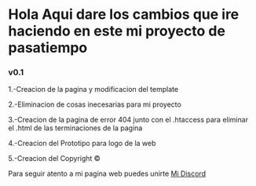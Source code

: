 # Hola Aqui dare los cambios que ire haciendo en este mi proyecto de pasatiempo

### v0.1

1.-Creacion de la pagina y modificacion del template

2.-Eliminacion de cosas inecesarias para mi proyecto

3.-Creacion de la pagina de error 404 junto con el .htaccess
 para eliminar el .html de las terminaciones de la pagina
 
4.-Creacion del Prototipo para logo de la web

5.-Creacion del Copyright © 

Para seguir atento a mi pagina web puedes unirte [Mi Discord](https://discord.gg/XwwgMZEyWu)
